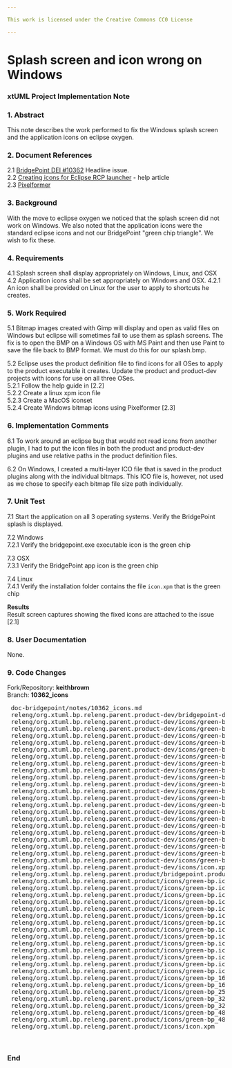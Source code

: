 ```yaml
---

This work is licensed under the Creative Commons CC0 License

---
```


# Splash screen and icon wrong on Windows 
### xtUML Project Implementation Note


### 1. Abstract

This note describes the work performed to fix the Windows splash screen and the 
application icons on eclipse oxygen.

### 2. Document References
<a id="2.1"></a>2.1 [BridgePoint DEI #10362](https://support.onefact.net/issues/10362) Headline issue.    
<a id="2.2"></a>2.2 [Creating icons for Eclipse RCP launcher](http://andrius.velykis.lt/2012/10/creating-icons-for-eclipse-rcp-launcher/) - help article    
<a id="2.3"></a>2.3 [Pixelformer](http://www.qualibyte.com/pixelformer/)   

### 3. Background

With the move to eclipse oxygen we noticed that the splash screen did not work on 
Windows.  We also noted that the application icons were the standard eclipse icons
and not our BridgePoint "green chip triangle".  We wish to fix these.  

### 4. Requirements

4.1 Splash screen shall display appropriately on Windows, Linux, and OSX  
4.2 Application icons shall be set appropriately on Windows and OSX. 
4.2.1  An icon shall be provided on Linux for the user to apply to shortcuts he 
creates. 

### 5. Work Required

5.1  Bitmap images created with Gimp will display and open as valid files on 
Windows but eclipse will sometimes fail to use them as splash screens.  The fix is
to open the BMP on a Windows OS with MS Paint and then use Paint to save the file
back to BMP format.  We must do this for our splash.bmp.  
 
5.2 Eclipse uses the product definition file to find icons for all OSes to apply to
the product executable it creates.  Update the product and product-dev projects 
with icons for use on all three OSes.   
5.2.1  Follow the help guide in [2.2]   
5.2.2  Create a linux xpm icon file  
5.2.3  Create a MacOS iconset  
5.2.4  Create Windows bitmap icons using Pixelformer [2.3]   

### 6. Implementation Comments

6.1  To work around an eclipse bug that would not read icons from another plugin, I
had to put the icon files in both the product and product-dev plugins and use relative
paths in the product definition files.   

6.2  On Windows, I created a multi-layer ICO file that is saved in the product 
plugins along with the individual bitmaps.  This ICO file is, however, not used as
we chose to specify each bitmap file size path individually.  

### 7. Unit Test

7.1 Start the application on all 3 operating systems.  Verify the BridgePoint
splash is displayed.  
 
7.2 Windows   
7.2.1  Verify the bridgepoint.exe executable icon is the green chip

7.3 OSX  
7.3.1  Verify the BridgePoint app icon is the green chip  

7.4 Linux  
7.4.1  Verify the installation folder contains the file `icon.xpm` that is the 
green chip  

__Results__  
Result screen captures showing the fixed icons are attached to the issue [2.1]  
 
### 8. User Documentation

None.  

### 9. Code Changes

Fork/Repository: __keithbrown__    
Branch: __10362_icons__  

<pre>
 doc-bridgepoint/notes/10362_icons.md                                                     | 102 +++++++++++++++++++++++
 releng/org.xtuml.bp.releng.parent.product-dev/bridgepoint-dev.product                    |  50 +++++++-----
 releng/org.xtuml.bp.releng.parent.product-dev/icons/green-bp.icns                        | Bin 0 -> 41777 bytes
 releng/org.xtuml.bp.releng.parent.product-dev/icons/green-bp.ico                         | Bin 0 -> 292878 bytes
 releng/org.xtuml.bp.releng.parent.product-dev/icons/green-bp.iconset/icon_128x128.png    | Bin 0 -> 239 bytes
 releng/org.xtuml.bp.releng.parent.product-dev/icons/green-bp.iconset/icon_128x128@2x.png | Bin 0 -> 327 bytes
 releng/org.xtuml.bp.releng.parent.product-dev/icons/green-bp.iconset/icon_16x16.png      | Bin 0 -> 188 bytes
 releng/org.xtuml.bp.releng.parent.product-dev/icons/green-bp.iconset/icon_16x16@2x.png   | Bin 0 -> 199 bytes
 releng/org.xtuml.bp.releng.parent.product-dev/icons/green-bp.iconset/icon_256x256.png    | Bin 0 -> 327 bytes
 releng/org.xtuml.bp.releng.parent.product-dev/icons/green-bp.iconset/icon_256x256@2x.png | Bin 0 -> 691 bytes
 releng/org.xtuml.bp.releng.parent.product-dev/icons/green-bp.iconset/icon_32x32.png      | Bin 0 -> 199 bytes
 releng/org.xtuml.bp.releng.parent.product-dev/icons/green-bp.iconset/icon_32x32@2x.png   | Bin 0 -> 213 bytes
 releng/org.xtuml.bp.releng.parent.product-dev/icons/green-bp.iconset/icon_48x48.png      | Bin 0 -> 203 bytes
 releng/org.xtuml.bp.releng.parent.product-dev/icons/green-bp.iconset/icon_512x512.png    | Bin 0 -> 691 bytes
 releng/org.xtuml.bp.releng.parent.product-dev/icons/green-bp.iconset/icon_512x512@2x.png | Bin 0 -> 2180 bytes
 releng/org.xtuml.bp.releng.parent.product-dev/icons/green-bp.iconset/icon_64x64.png      | Bin 0 -> 213 bytes
 releng/org.xtuml.bp.releng.parent.product-dev/icons/green-bp_16x16_32bit.bmp             | Bin 0 -> 1078 bytes
 releng/org.xtuml.bp.releng.parent.product-dev/icons/green-bp_16x16_8bit.bmp              | Bin 0 -> 1334 bytes
 releng/org.xtuml.bp.releng.parent.product-dev/icons/green-bp_256x256_32bit.bmp           | Bin 0 -> 262198 bytes
 releng/org.xtuml.bp.releng.parent.product-dev/icons/green-bp_32x32_32bit.bmp             | Bin 0 -> 4150 bytes
 releng/org.xtuml.bp.releng.parent.product-dev/icons/green-bp_32x32_8bit.bmp              | Bin 0 -> 2102 bytes
 releng/org.xtuml.bp.releng.parent.product-dev/icons/green-bp_48x48_32bit.bmp             | Bin 0 -> 9270 bytes
 releng/org.xtuml.bp.releng.parent.product-dev/icons/green-bp_48x48_8bit.bmp              | Bin 0 -> 3382 bytes
 releng/org.xtuml.bp.releng.parent.product-dev/icons/icon.xpm                             | 265 ++++++++++++++++++++++++++++++++++++++++++++++++++++++++++++
 releng/org.xtuml.bp.releng.parent.product/bridgepoint.product                            |  48 ++++++-----
 releng/org.xtuml.bp.releng.parent.product/icons/green-bp.icns                            | Bin 0 -> 41777 bytes
 releng/org.xtuml.bp.releng.parent.product/icons/green-bp.ico                             | Bin 0 -> 292878 bytes
 releng/org.xtuml.bp.releng.parent.product/icons/green-bp.iconset/icon_128x128.png        | Bin 0 -> 239 bytes
 releng/org.xtuml.bp.releng.parent.product/icons/green-bp.iconset/icon_128x128@2x.png     | Bin 0 -> 327 bytes
 releng/org.xtuml.bp.releng.parent.product/icons/green-bp.iconset/icon_16x16.png          | Bin 0 -> 188 bytes
 releng/org.xtuml.bp.releng.parent.product/icons/green-bp.iconset/icon_16x16@2x.png       | Bin 0 -> 199 bytes
 releng/org.xtuml.bp.releng.parent.product/icons/green-bp.iconset/icon_256x256.png        | Bin 0 -> 327 bytes
 releng/org.xtuml.bp.releng.parent.product/icons/green-bp.iconset/icon_256x256@2x.png     | Bin 0 -> 691 bytes
 releng/org.xtuml.bp.releng.parent.product/icons/green-bp.iconset/icon_32x32.png          | Bin 0 -> 199 bytes
 releng/org.xtuml.bp.releng.parent.product/icons/green-bp.iconset/icon_32x32@2x.png       | Bin 0 -> 213 bytes
 releng/org.xtuml.bp.releng.parent.product/icons/green-bp.iconset/icon_48x48.png          | Bin 0 -> 203 bytes
 releng/org.xtuml.bp.releng.parent.product/icons/green-bp.iconset/icon_512x512.png        | Bin 0 -> 691 bytes
 releng/org.xtuml.bp.releng.parent.product/icons/green-bp.iconset/icon_512x512@2x.png     | Bin 0 -> 2180 bytes
 releng/org.xtuml.bp.releng.parent.product/icons/green-bp.iconset/icon_64x64.png          | Bin 0 -> 213 bytes
 releng/org.xtuml.bp.releng.parent.product/icons/green-bp_16x16_32bit.bmp                 | Bin 0 -> 1078 bytes
 releng/org.xtuml.bp.releng.parent.product/icons/green-bp_16x16_8bit.bmp                  | Bin 0 -> 1334 bytes
 releng/org.xtuml.bp.releng.parent.product/icons/green-bp_256x256_32bit.bmp               | Bin 0 -> 262198 bytes
 releng/org.xtuml.bp.releng.parent.product/icons/green-bp_32x32_32bit.bmp                 | Bin 0 -> 4150 bytes
 releng/org.xtuml.bp.releng.parent.product/icons/green-bp_32x32_8bit.bmp                  | Bin 0 -> 2102 bytes
 releng/org.xtuml.bp.releng.parent.product/icons/green-bp_48x48_32bit.bmp                 | Bin 0 -> 9270 bytes
 releng/org.xtuml.bp.releng.parent.product/icons/green-bp_48x48_8bit.bmp                  | Bin 0 -> 3382 bytes
 releng/org.xtuml.bp.releng.parent.product/icons/icon.xpm                                 | 265 ++++++++++++++++++++++++++++++++++++++++++++++++++++++++++++


</pre>

### End

